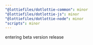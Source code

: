 ```yaml
---
"@lottiefiles/dotlottie-common": minor
"@lottiefiles/dotlottie-js": minor
"@lottiefiles/dotlottie-node": minor
"scripts": minor
---
```


entering beta version release
